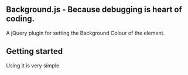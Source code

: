## Background.js - Because debugging is heart of coding.

A jQuery plugin for setting the Background Colour of the element.

## Getting started

Using it is very simple
